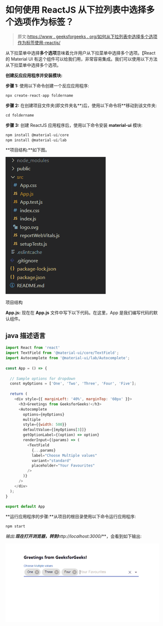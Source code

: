 # 如何使用 ReactJS 从下拉列表中选择多个选项作为标签？

> 原文:[https://www . geeksforgeeks . org/如何从下拉列表中选择多个选项作为标签使用-reactjs/](https://www.geeksforgeeks.org/how-to-choose-multiple-options-from-dropdown-as-a-tag-using-reactjs/)

从下拉菜单中选择**多个选项**意味着允许用户从下拉菜单中选择多个选项。【React 的 Material UI 有这个组件可以给我们用，非常容易集成。我们可以使用以下方法从下拉菜单中选择多个选项。

**创建反应应用程序并安装模块:**

**步骤 1:** 使用以下命令创建一个反应应用程序:

```jsx
npx create-react-app foldername
```

**步骤 2:** 在创建项目文件夹(即文件夹名**)后，使用以下命令将**移动到该文件夹:

```jsx
cd foldername
```

**步骤 3:** 创建 ReactJS 应用程序后，使用以下命令安装 **material-ui** 模块:

```jsx
npm install @material-ui/core
npm install @material-ui/lab
```

**项目结构:**如下图。

![](img/f04ae0d8b722a9fff0bd9bd138b29c23.png)

项目结构

**App.js:** 现在在 **App.js** 文件中写下以下代码。在这里，App 是我们编写代码的默认组件。

## java 描述语言

```jsx
import React from 'react'
import TextField from '@material-ui/core/TextField';
import Autocomplete from '@material-ui/lab/Autocomplete';

const App = () => {

  // Sample options for dropdown
  const myOptions = ['One', 'Two', 'Three', 'Four', 'Five'];

  return (
    <div style={{ marginLeft: '40%', marginTop: '60px' }}>
      <h3>Greetings from GeeksforGeeks!</h3>
      <Autocomplete
        options={myOptions}
        multiple
        style={{width: 500}}
        defaultValue={[myOptions[3]]}
        getOptionLabel={(option) => option}
        renderInput={(params) => (
          <TextField
            {...params}
            label="Choose Multiple values"
            variant="standard"
            placeholder="Your Favourites"
          />
        )}
      />
    </div>
  );
}

export default App
```

**运行应用程序的步骤:**从项目的根目录使用以下命令运行应用程序:

```jsx
npm start
```

**输出:**现在打开浏览器，转到***http://localhost:3000/***，会看到如下输出:

![](img/0febf1a7baf21fc55f8fefe9860e299c.png)